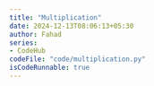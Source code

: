 ```yaml
---
title: "Multiplication"
date: 2024-12-13T08:06:13+05:30
author: Fahad
series:
- CodeHub
codeFile: "code/multiplication.py"
isCodeRunnable: true
---
```

